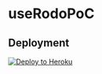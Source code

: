 # useRodoPoC

## Deployment
[![Deploy to Heroku](https://www.herokucdn.com/deploy/button.svg)](https://heroku.com/deploy)